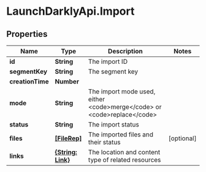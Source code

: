 # LaunchDarklyApi.Import

## Properties

Name | Type | Description | Notes
------------ | ------------- | ------------- | -------------
**id** | **String** | The import ID | 
**segmentKey** | **String** | The segment key | 
**creationTime** | **Number** |  | 
**mode** | **String** | The import mode used, either &lt;code&gt;merge&lt;/code&gt; or &lt;code&gt;replace&lt;/code&gt; | 
**status** | **String** | The import status | 
**files** | [**[FileRep]**](FileRep.md) | The imported files and their status | [optional] 
**links** | [**{String: Link}**](Link.md) | The location and content type of related resources | 


